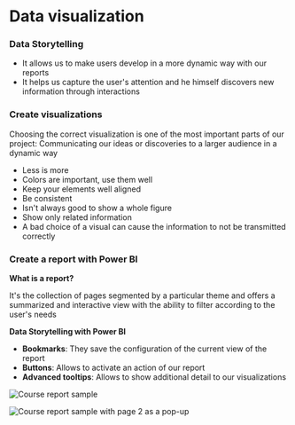 # Data visualization

### Data Storytelling

* It allows us to make users develop in a more dynamic way with our reports
* It helps us capture the user's attention and he himself discovers new information through interactions

### Create visualizations

Choosing the correct visualization is one of the most important parts of our project: Communicating our ideas or discoveries to a larger audience in a dynamic way

* Less is more
* Colors are important, use them well
* Keep your elements well aligned
* Be consistent
* Isn't always good to show a whole figure
* Show only related information
* A bad choice of a visual can cause the information to not be transmitted correctly

### Create a report with Power BI

**What is a report?**

It's the collection of pages segmented by a particular theme and offers a summarized and interactive view with the ability to filter according to the user's needs

**Data Storytelling with Power BI**

* **Bookmarks**: They save the configuration of the current view of the report
* **Buttons**: Allows to activate an action of our report
* **Advanced tooltips**: Allows to show additional detail to our visualizations

![Course report sample](https://i.imgur.com/ISqkA4X.png)

![Course report sample with page 2 as a pop-up](https://i.imgur.com/zK1hTUM.png)
